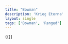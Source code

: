 ```yaml
---
title: "Bowman"
description: 'Krieg Eterna'
layout: single
tags: ['Bowman', 'Ranged']
---
```

{{<card-detail-page title="Bowman" artwork="Portrait of a Man Holding a Crossbow by Unknown Flemish Artist (17th Century)" />}}